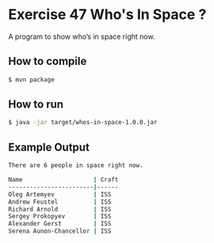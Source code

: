# Exercise 47 Who's In Space ?

A program to show who’s in space right now.

## How to compile

```bash
$ mvn package
```

## How to run

```bash
$ java -jar target/whos-in-space-1.0.0.jar
```

## Example Output

```bash
There are 6 people in space right now.

Name                    | Craft
------------------------|------
Oleg Artemyev           | ISS 
Andrew Feustel          | ISS 
Richard Arnold          | ISS 
Sergey Prokopyev        | ISS 
Alexander Gerst         | ISS 
Serena Aunon-Chancellor | ISS
```
